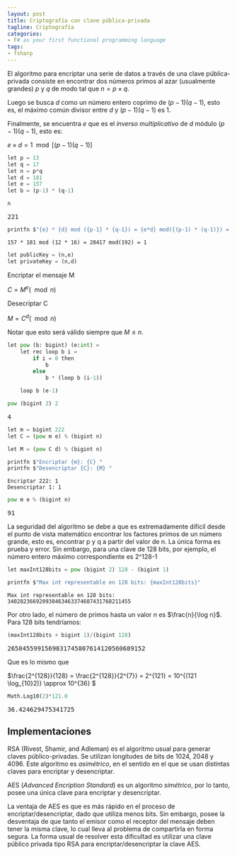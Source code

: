 ```yaml
---
layout: post
title: Criptografía con clave pública-privada
tagline: Criptografía
categories: 
- F# as your first functional programming language
tags:
- fsharp
---
```


El algoritmo para encriptar una serie de datos a través de una clave pública-privada consiste en encontrar dos números primos al azar (usualmente grandes) $p$ y $q$ de modo tal que $n = p \times q$.

Luego se busca $d$ como un número entero coprimo de $(p-1)(q-1)$, esto es, el máximo común divisor entre $d$ y $(p-1)(q-1)$ es 1. 

Finalmente, se encuentra $e$ que es el _inverso multiplicativo_ de $d$ módulo $(p-1)(q-1)$, esto es:

$e \times d = 1 \mod [(p-1)(q-1)]$



```python
let p = 13
let q = 17
let n = p*q 
let d = 181 
let e = 157 
let b = (p-1) * (q-1)

n
```


<div class="dni-plaintext"><pre>221</pre></div><style>
.dni-code-hint {
    font-style: italic;
    overflow: hidden;
    white-space: nowrap;
}
.dni-treeview {
    white-space: nowrap;
}
.dni-treeview td {
    vertical-align: top;
    text-align: start;
}
details.dni-treeview {
    padding-left: 1em;
}
table td {
    text-align: start;
}
table tr { 
    vertical-align: top; 
    margin: 0em 0px;
}
table tr td pre 
{ 
    vertical-align: top !important; 
    margin: 0em 0px !important;
} 
table th {
    text-align: start;
}
</style>


```python
printfn $"{e} * {d} mod ({p-1} * {q-1}) = {e*d} mod({(p-1) * (q-1)}) = {e*d % b}"
```

    157 * 181 mod (12 * 16) = 28417 mod(192) = 1


```python
let publicKey = (n,e)
let privateKey = (n,d)
```

Encriptar el mensaje M 

$C = M^e (\mod n)$

Desecriptar C

$M = C^d (\mod n)$ 

Notar que esto será válido siempre que $M \le n$.

```python
let pow (b: bigint) (e:int) =
    let rec loop b i = 
        if i = 0 then 
            b
        else 
            b * (loop b (i-1))

    loop b (e-1)         

```

```python
pow (bigint 2) 2
```


<div class="dni-plaintext"><pre>4</pre></div><style>
.dni-code-hint {
    font-style: italic;
    overflow: hidden;
    white-space: nowrap;
}
.dni-treeview {
    white-space: nowrap;
}
.dni-treeview td {
    vertical-align: top;
    text-align: start;
}
details.dni-treeview {
    padding-left: 1em;
}
table td {
    text-align: start;
}
table tr { 
    vertical-align: top; 
    margin: 0em 0px;
}
table tr td pre 
{ 
    vertical-align: top !important; 
    margin: 0em 0px !important;
} 
table th {
    text-align: start;
}
</style>


```python
let m = bigint 222
let C = (pow m e) % (bigint n) 

let M = (pow C d) % (bigint n) 

printfn $"Encriptar {m}: {C} "
printfn $"Desencriptar {C}: {M} "

```

    Encriptar 222: 1 
    Desencriptar 1: 1 


```python
pow m e % (bigint n) 
```


<div class="dni-plaintext"><pre>91</pre></div><style>
.dni-code-hint {
    font-style: italic;
    overflow: hidden;
    white-space: nowrap;
}
.dni-treeview {
    white-space: nowrap;
}
.dni-treeview td {
    vertical-align: top;
    text-align: start;
}
details.dni-treeview {
    padding-left: 1em;
}
table td {
    text-align: start;
}
table tr { 
    vertical-align: top; 
    margin: 0em 0px;
}
table tr td pre 
{ 
    vertical-align: top !important; 
    margin: 0em 0px !important;
} 
table th {
    text-align: start;
}
</style>


La seguridad del algoritmo se debe a que es extremadamente difícil desde el punto de vista matemático encontrar los factores primos de un número grande, esto es, encontrar p y q a partir del valor de n. La única forma es prueba y error. Sin embargo, para una clave de 128 bits, por ejemplo, el número entero máximo correspondiente es 2^128-1

```python
let maxInt128bits = pow (bigint 2) 128 - (bigint 1)

printfn $"Max int representable en 128 bits: {maxInt128bits}"
```

    Max int representable en 128 bits: 340282366920938463463374607431768211455


Por otro lado, el número de primos hasta un valor $n$ es $\frac{n}{\log n}$. Para 128 bits tendríamos:

```python
(maxInt128bits + bigint 1)/(bigint 128)
```


<div class="dni-plaintext"><pre>2658455991569831745807614120560689152</pre></div><style>
.dni-code-hint {
    font-style: italic;
    overflow: hidden;
    white-space: nowrap;
}
.dni-treeview {
    white-space: nowrap;
}
.dni-treeview td {
    vertical-align: top;
    text-align: start;
}
details.dni-treeview {
    padding-left: 1em;
}
table td {
    text-align: start;
}
table tr { 
    vertical-align: top; 
    margin: 0em 0px;
}
table tr td pre 
{ 
    vertical-align: top !important; 
    margin: 0em 0px !important;
} 
table th {
    text-align: start;
}
</style>


Que es lo mismo que 

$\frac{2^{128}}{128} = \frac{2^{128}}{2^{7}} = 2^{121} = 10^{(121 \log_{10}2)} \approx 10^{36} $

```python
Math.Log10(2)*121.0
```


<div class="dni-plaintext"><pre>36.424629475341725</pre></div><style>
.dni-code-hint {
    font-style: italic;
    overflow: hidden;
    white-space: nowrap;
}
.dni-treeview {
    white-space: nowrap;
}
.dni-treeview td {
    vertical-align: top;
    text-align: start;
}
details.dni-treeview {
    padding-left: 1em;
}
table td {
    text-align: start;
}
table tr { 
    vertical-align: top; 
    margin: 0em 0px;
}
table tr td pre 
{ 
    vertical-align: top !important; 
    margin: 0em 0px !important;
} 
table th {
    text-align: start;
}
</style>


## Implementaciones

RSA (Rivest, Shamir, and Adleman) es el algoritmo usual para generar claves público-privadas. Se utilizan longitudes de bits de 1024, 2048 y 4096. Este algoritmo es _asimétrico_, en el sentido en el que se usan distintas claves para encriptar y desencriptar.

AES (_Advanced Encription Standard_) es un algoritmo _simétrico_, por lo tanto, posee una única clave para encriptar y desencriptar. 

La ventaja de AES es que es más rápido en el proceso de encriptar/desencriptar, dado que utiliza menos bits. Sin embargo, posee la desventaja de que tanto el emisor como el receptor del mensaje deben tener la misma clave, lo cual lleva al problema de compartirla en forma segura. La forma usual de resolver esta dificultad es utilizar una clave público privada tipo RSA para encriptar/desencriptar la clave AES.

